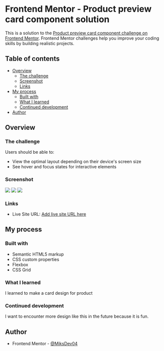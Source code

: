 # Frontend Mentor - Product preview card component solution

This is a solution to the [Product preview card component challenge on Frontend Mentor](https://www.frontendmentor.io/challenges/product-preview-card-component-GO7UmttRfa). Frontend Mentor challenges help you improve your coding skills by building realistic projects. 

## Table of contents

- [Overview](#overview)
  - [The challenge](#the-challenge)
  - [Screenshot](#screenshot)
  - [Links](#links)
- [My process](#my-process)
  - [Built with](#built-with)
  - [What I learned](#what-i-learned)
  - [Continued development](#continued-development)
- [Author](#author)


## Overview

### The challenge

Users should be able to:

- View the optimal layout depending on their device's screen size
- See hover and focus states for interactive elements

### Screenshot

![][.screenshot/desktop.png]
![][.screenshot/mobile.png]
![][.screenshot/active.png]


### Links

- Live Site URL: [Add live site URL here](https://your-live-site-url.com)

## My process

### Built with

- Semantic HTML5 markup
- CSS custom properties
- Flexbox
- CSS Grid


### What I learned

I learned to make a card design for product

### Continued development

I want to encounter more design like this in the future because it is fun.



## Author

- Frontend Mentor - [@MiksDev04](https://www.frontendmentor.io/profile/MiksDev04)




[.screenshot/desktop.png]: ./screenshot/desktop.png
[.screenshot/mobile.png]: ./screenshot/mobile.png
[.screenshot/active.png]: ./screenshot/active.png
